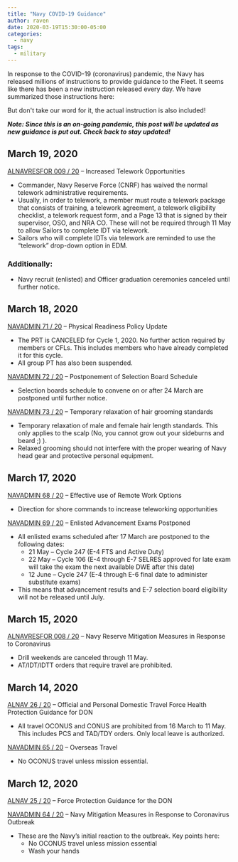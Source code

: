```yaml
---
title: "Navy COVID-19 Guidance"
author: raven
date: 2020-03-19T15:30:00-05:00
categories:
  - navy
tags:
  - military
---
```


In response to the COVID-19 (coronavirus) pandemic, the Navy has released millions of instructions to provide guidance to the Fleet. It seems like there has been a new instruction released every day. We have summarized those instructions here:

But don't take our word for it, the actual instruction is also included!

<!--more-->

***Note: Since this is an on-going pandemic, this post will be updated as new guidance is put out. Check back to stay updated!***


## March 19, 2020

[ALNAVRESFOR 009 / 20](https://www.public.navy.mil/nrh/ALNAVRESFOR/ALNAVRESFOR%202020/2020%20ALNAVRESFOR%20CNRF/2020%20ALNAVRESFOR%20009%20CNRF-NAVY%20RESERVE%20ENHANCED%20TELECOMMUTING%20PROCEDURES.txt) – Increased Telework Opportunities

* Commander, Navy Reserve Force (CNRF) has waived the normal telework administrative requirements.
* Usually, in order to telework, a member must route a telework package that consists of training, a telework agreement, a telework eligibility checklist, a telework request form, and a Page 13 that is signed by their supervisor, OSO, and NRA CO. These will not be required through 11 May to allow Sailors to complete IDT via telework.
* Sailors who will complete IDTs via telework are reminded to use the “telework” drop-down option in EDM.

### Additionally:

* Navy recruit (enlisted) and Officer graduation ceremonies canceled until further notice.


## March 18, 2020

[NAVADMIN 71 / 20](https://www.public.navy.mil/bupers-npc/reference/messages/Documents/NAVADMINS/NAV2020/NAV20071.txt) – Physical Readiness Policy Update

* The PRT is CANCELED for Cycle 1, 2020. No further action required by members or CFLs. This includes members who have already completed it for this cycle.
* All group PT has also been suspended.

[NAVADMIN 72 / 20](https://www.public.navy.mil/bupers-npc/reference/messages/Documents/NAVADMINS/NAV2020/NAV20072.txt) – Postponement of Selection Board Schedule

* Selection boards schedule to convene on or after 24 March are postponed until further notice.

[NAVADMIN 73 / 20](https://www.public.navy.mil/bupers-npc/reference/messages/Documents/NAVADMINS/NAV2020/NAV20073.txt) – Temporary relaxation of hair grooming standards

* Temporary relaxation of male and female hair length standards. This only applies to the scalp (No, you cannot grow out your sideburns and beard ;) ).
* Relaxed grooming should not interfere with the proper wearing of Navy head gear and protective personal equipment.


## March 17, 2020

[NAVADMIN 68 / 20](https://www.public.navy.mil/bupers-npc/reference/messages/Documents/NAVADMINS/NAV2020/NAV20068.txt) – Effective use of Remote Work Options

* Direction for shore commands to increase teleworking opportunities

[NAVADMIN 69 / 20](https://www.public.navy.mil/bupers-npc/reference/messages/Documents/NAVADMINS/NAV2020/NAV20069.txt) – Enlisted Advancement Exams Postponed

* All enlisted exams scheduled after 17 March are postponed to the following dates:
  * 21 May – Cycle 247 (E-4 FTS and Active Duty)
  * 22 May – Cycle 106 (E-4 through E-7 SELRES approved for late exam will take the exam the next available DWE after this date)
  * 12 June – Cycle 247 (E-4 through E-6 final date to administer substitute exams)
* This means that advancement results and E-7 selection board eligibility will not be released until July.


## March 15, 2020

[ALNAVRESFOR 008 / 20](https://www.public.navy.mil/nrh/ALNAVRESFOR/ALNAVRESFOR%202020/2020%20ALNAVRESFOR%20CNRF/2020%20ALNAVRESFOR%20008%20CNRF-FY20%20NAVY%20RESERVE%20MITIGATION%20MEASURES%20IN%20RESPONSE%20TO%20CORONAVIRUS.txt) – Navy Reserve Mitigation Measures in Response to Coronavirus

* Drill weekends are canceled through 11 May. 
* AT/IDT/IDTT orders that require travel are prohibited.


## March 14, 2020

[ALNAV 26 / 20](https://www.public.navy.mil/bupers-npc/reference/messages/Documents/ALNAVS/ALN2020/ALN20026.txt) – Official and Personal Domestic Travel Force Health Protection Guidance for DON

* All travel OCONUS and CONUS are prohibited from 16 March to 11 May. This includes PCS and TAD/TDY orders. Only local leave is authorized.

[NAVADMIN 65 / 20](https://www.public.navy.mil/bupers-npc/reference/messages/Documents/NAVADMINS/NAV2020/NAV20065.txt) – Overseas Travel

* No OCONUS travel unless mission essential.


## March 12, 2020

[ALNAV 25 / 20](https://www.public.navy.mil/bupers-npc/reference/messages/Documents/ALNAVS/ALN2020/ALN20025.txt) – Force Protection Guidance for the DON

[NAVADMIN 64 / 20](https://www.public.navy.mil/bupers-npc/reference/messages/Documents/NAVADMINS/NAV2020/NAV20064.txt) – Navy Mitigation Measures in Response to Coronavirus Outbreak

* These are the Navy’s initial reaction to the outbreak. Key points here: 
  * No OCONUS travel unless mission essential
  * Wash your hands
